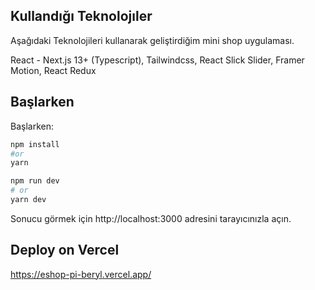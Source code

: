 ## Kullandığı Teknolojıler

Aşağıdaki Teknolojileri kullanarak geliştirdiğim mini shop uygulaması.

React - Next.js 13+ (Typescript),
Tailwindcss,
React Slick Slider,
Framer Motion,
React Redux

## Başlarken

Başlarken:

```bash
npm install
#or
yarn

npm run dev
# or
yarn dev
```

Sonucu görmek için http://localhost:3000 adresini tarayıcınızla açın.

## Deploy on Vercel

https://eshop-pi-beryl.vercel.app/
